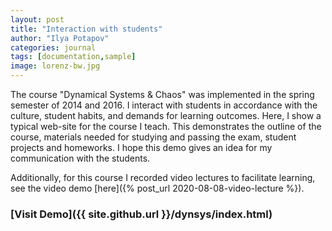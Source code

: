 ```yaml
---
layout: post
title: "Interaction with students"
author: "Ilya Potapov"
categories: journal
tags: [documentation,sample]
image: lorenz-bw.jpg
---
```


The course "Dynamical Systems & Chaos" was implemented in the spring semester of 2014 and 2016.
I interact with students in accordance with the culture, student habits, and 
demands for learning outcomes. Here, I show a typical web-site for the course I teach.
This demonstrates the outline of the course, materials needed for studying and passing the exam,
student projects and homeworks. 
I hope this demo gives an idea for my communication with the students.

Additionally, for this course I recorded video lectures to facilitate learning, see the
video demo [here]({% post_url 2020-08-08-video-lecture %}).


### [Visit Demo]({{ site.github.url }}/dynsys/index.html)

